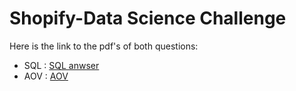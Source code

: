 # Shopify-Data Science Challenge

Here is the link to the pdf's of both questions: 

- SQL : [SQL anwser](https://github.com/thayeylolu/Shopify-Technical-Challenge-Submission/blob/main/sql_challenge.pdf)
- AOV : [AOV](https://github.com/thayeylolu/Shopify-Technical-Challenge-Submission/blob/main/aov_challenge.pdf)
